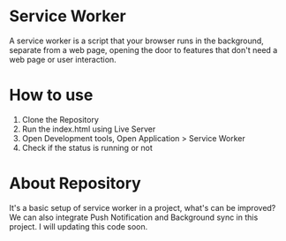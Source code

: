 # Service Worker
A service worker is a script that your browser runs in the background, separate from a web page, opening the door to features that don't need a web page or user interaction.

# How to use
1. Clone the Repository
2. Run the index.html using Live Server
3. Open Development tools, Open Application > Service Worker 
4. Check if the status is running or not

# About Repository
It's a basic setup of service worker in a project, what's can be improved? We can also integrate Push Notification and Background sync in this project. I will updating this code soon.
